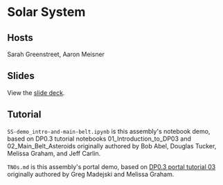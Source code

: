 # Solar System

## Hosts

Sarah Greenstreet, Aaron Meisner

## Slides

View the [slide deck](https://docs.google.com/presentation/d/1R91mS7hJBoSeCa3OGen_zrHfdL06g_YPfGFBqIMpk30/edit?usp=sharing).

## Tutorial

`SS-demo_intro-and-main-belt.ipynb` is this assembly's notebook demo, based on DP0.3 tutorial notebooks 01_Introduction_to_DP03 and 02_Main_Belt_Asteroids originally authored by Bob Abel, Douglas Tucker, Melissa Graham, and Jeff Carlin.

`TNOs.md` is this assembly's portal demo, based on [DP0.3 portal tutorial 03](https://dp0-3.lsst.io/tutorials-dp0-3/portal-dp0-3-3.html) originally authored by Greg Madejski and Melissa Graham.
